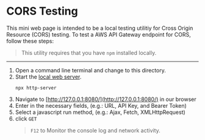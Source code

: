 # CORS Testing

This mini web page is intended to be a local testing utilitiy for Cross Origin Resource (CORS) testing. To test a AWS API Gateway endpoint for CORS, follow these steps:

> This utility requires that you have `npm` installed locally.

---

1. Open a command line terminal and change to this directory.
2. Start the [local web server](https://www.npmjs.com/package/http-server).
   ```
   npx http-server
   ```
3. Navigate to [http://127.0.0.1:8080/](http://127.0.0.1:8080/) in our browser
4. Enter in the necessary fields, (e.g.: URL, API Key, and Bearer Token)
5. Select a javascript run method, (e.g.: Ajax, Fetch, XMLHttpRequest)
6. click `GET`
   > `F12` to Monitor the console log and network activity.